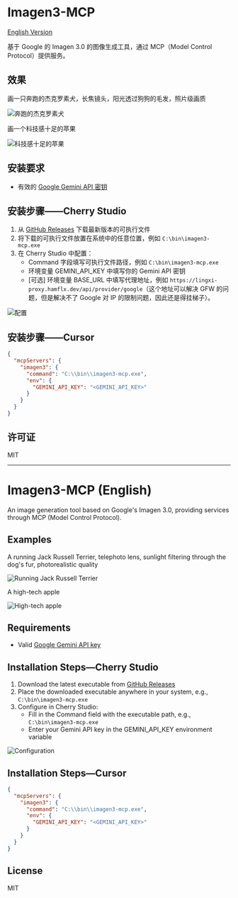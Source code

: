 # Imagen3-MCP

[English Version](#imagen3-mcp-english)

基于 Google 的 Imagen 3.0 的图像生成工具，通过 MCP（Model Control Protocol）提供服务。

## 效果

画一只奔跑的杰克罗素犬，长焦镜头，阳光透过狗狗的毛发，照片级画质

![奔跑的杰克罗素犬](./docs/Snipaste_2025-04-26_15-18-15.png)

画一个科技感十足的苹果

![科技感十足的苹果](./docs/Snipaste_2025-04-26_15-18-02.png)

## 安装要求

- 有效的 [Google Gemini API 密钥](https://aistudio.google.com/apikey)

## 安装步骤——Cherry Studio

1. 从 [GitHub Releases](https://github.com/hamflx/imagen3-mcp/releases) 下载最新版本的可执行文件
2. 将下载的可执行文件放置在系统中的任意位置，例如 `C:\bin\imagen3-mcp.exe`
3. 在 Cherry Studio 中配置：
   - Command 字段填写可执行文件路径，例如 `C:\bin\imagen3-mcp.exe`
   - 环境变量 GEMINI_API_KEY 中填写你的 Gemini API 密钥
   - [可选] 环境变量 BASE_URL 中填写代理地址，例如 `https://lingxi-proxy.hamflx.dev/api/provider/google`（这个地址可以解决 GFW 的问题，但是解决不了 Google 对 IP 的限制问题，因此还是得挂梯子）。

![配置](./docs/config.png)

## 安装步骤——Cursor

```json
{
  "mcpServers": {
    "imagen3": {
      "command": "C:\\bin\\imagen3-mcp.exe",
      "env": {
        "GEMINI_API_KEY": "<GEMINI_API_KEY>"
      }
    }
  }
}
```

## 许可证

MIT

---

# Imagen3-MCP (English)

An image generation tool based on Google's Imagen 3.0, providing services through MCP (Model Control Protocol).

## Examples

A running Jack Russell Terrier, telephoto lens, sunlight filtering through the dog's fur, photorealistic quality

![Running Jack Russell Terrier](./docs/Snipaste_2025-04-26_15-18-15.png)

A high-tech apple

![High-tech apple](./docs/Snipaste_2025-04-26_15-18-02.png)

## Requirements

- Valid [Google Gemini API key](https://aistudio.google.com/apikey)

## Installation Steps—Cherry Studio

1. Download the latest executable from [GitHub Releases](https://github.com/hamflx/imagen3-mcp/releases)
2. Place the downloaded executable anywhere in your system, e.g., `C:\bin\imagen3-mcp.exe`
3. Configure in Cherry Studio:
   - Fill in the Command field with the executable path, e.g., `C:\bin\imagen3-mcp.exe`
   - Enter your Gemini API key in the GEMINI_API_KEY environment variable

![Configuration](./docs/config.png)

## Installation Steps—Cursor

```json
{
  "mcpServers": {
    "imagen3": {
      "command": "C:\\bin\\imagen3-mcp.exe",
      "env": {
        "GEMINI_API_KEY": "<GEMINI_API_KEY>"
      }
    }
  }
}
```

## License

MIT
